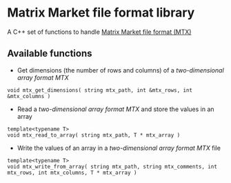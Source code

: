 # Matrix Market file format library
A C++ set of functions to handle [Matrix Market file format (MTX)](https://math.nist.gov/MatrixMarket/formats.html)

## Available functions

- Get dimensions (the number of rows and columns) of a *two-dimensional array format MTX*
```
void mtx_get_dimensions( string mtx_path, int &mtx_rows, int &mtx_columns )
```

- Read a *two-dimensional array format MTX* and store the values in an array
```
template<typename T>
void mtx_read_to_array( string mtx_path, T * mtx_array )
```

- Write the values of an array in a *two-dimensional array format MTX* file
```
template<typename T>
void mtx_write_from_array( string mtx_path, string mtx_comments, int mtx_rows, int mtx_columns, T * mtx_array )
```
